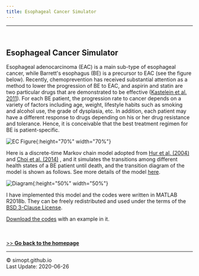 ```yaml
---
title: Esophageal Cancer Simulator
---
```

---

&nbsp;    
<!-- insert one empty line -->
<!-- can also use "<a></a>" or "<br><br>"  -->

<!-- 
Markdown Cheatsheet https://github.com/adam-p/markdown-here/wiki/Markdown-Cheatsheet
Mathematical formulae are supported by https://www.codecogs.com/latex/eqneditor.php
-->

## Esophageal Cancer Simulator

Esophageal adenocarcinoma (EAC) is a main sub-type of esophageal cancer, while Barrett's esophagus (BE) is a precursor to EAC (see the figure below).
Recently, chemoprevention has received substantial attention as a method to lower the progression of BE to EAC, and aspirin and statin are two particular drugs that are demonstrated to be effective (<a href="https://doi.org/10.1053/j.gastro.2011.08.036" target="_blank">Kastelein et al. 2011</a>).
For each BE patient, the progression rate to cancer depends on a variety of factors including age, weight, lifestyle habits such as smoking and alcohol use, the grade of dysplasia, etc.
In addition, each patient may have a different response to drugs depending on his or her drug resistance and tolerance.
Hence, it is conceivable that the best treatment regimen for BE is patient-specific.

<!-- ![image](https://simopt.github.io/code/ECSim/EC.jpg)  -->
![EC Figure](https://simopt.github.io/code/ECSim/EC.jpg){:height="70%" width="70%"}

<!-- <img src="https://simopt.github.io/code/ECSim/EC.jpg" width = "70%" height = "70%" alt="EC Figure" align=center /> -->

Here is a discrete-time Markov chain model adopted from
<a href="https://doi.org/10.1093/jnci/djh039" target="_blank">Hur et al. (2004)</a>
and 
<a href="http://cancerpreventionresearch.aacrjournals.org/content/7/3/341" target="_blank">Choi et al. (2014)</a>
, and it simulates the transitions among different health states of a BE patient until death, and the transition diagram of the model is shown as follows.
See more details of the model <a href="https://simopt.github.io/code/ECSim/ModelDescription.pdf" target="_blank">here</a>. 

![Diagram](https://simopt.github.io/code/ECSim/TransitionDiagram.jpg){:height="50%" width="50%"}


I have implemented this model and the codes were written in MATLAB R2018b.
They can be freely redistributed and used under the terms of the <a href="https://raw.githubusercontent.com/SimOpt/simopt.github.io/master/BSD License.txt" target="_blank">BSD 3-Clause License</a>.  

[Download the codes](https://github.com/SimOpt/simopt.github.io/blob/master/code/ECSim/ECSim.zip?raw=true "Click to download")
with an example in it.


&nbsp;    
&nbsp;    
[>> **Go back to the homepage**](https://simopt.github.io)


---

© simopt.github.io  
Last Update: 2020-06-26
